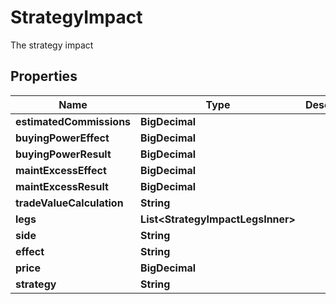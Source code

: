 

# StrategyImpact

The strategy impact

## Properties

| Name | Type | Description | Notes |
|------------ | ------------- | ------------- | -------------|
|**estimatedCommissions** | **BigDecimal** |  |  [optional] |
|**buyingPowerEffect** | **BigDecimal** |  |  [optional] |
|**buyingPowerResult** | **BigDecimal** |  |  [optional] |
|**maintExcessEffect** | **BigDecimal** |  |  [optional] |
|**maintExcessResult** | **BigDecimal** |  |  [optional] |
|**tradeValueCalculation** | **String** |  |  [optional] |
|**legs** | **List&lt;StrategyImpactLegsInner&gt;** |  |  [optional] |
|**side** | **String** |  |  [optional] |
|**effect** | **String** |  |  [optional] |
|**price** | **BigDecimal** |  |  [optional] |
|**strategy** | **String** |  |  [optional] |



